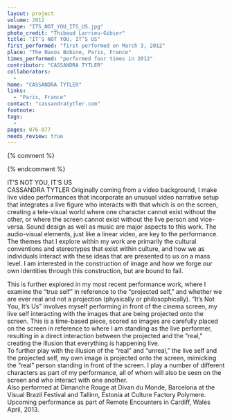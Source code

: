 ```yaml
---
layout: project
volume: 2012
image: "ITS_NOT_YOU_ITS_US.jpg"
photo_credit: "Thibaud Larrieu-Gibier"
title: "IT’S NOT YOU, IT’S US"
first_performed: "first performed on March 3, 2012"
place: "The Naxos Bobine, Paris, France"
times_performed: "performed four times in 2012"
contributor: "CASSANDRA TYTLER"
collaborators: 
  - 
home: "CASSANDRA TYTLER"
links: 
  - "Paris, France"
contact: "cassandratytler.com"
footnote: 
tags: 
  - 
pages: 076-077
needs_review: true
---
```


{% comment %} 

{% endcomment %}

 IT’S NOT YOU, IT’S US  
 CASSANDRA TYTLER 
 Originally coming from a video background, I make live video performances that incorporate an unusual video narrative setup that integrates a live figure who interacts with that which is on the screen, creating a tele-visual world where one character cannot exist without the other, or where the screen cannot exist without the live person and vice-versa. Sound design as well as music are major aspects to this work. The audio-visual elements, just like a linear video, are key to the performance.  
 The themes that I explore within my work are primarily the cultural conventions and stereotypes that exist within culture, and how we as individuals interact with these ideas that are presented to us on a mass level. I am interested in the construction of image and how we forge our own identities through this construction, but are bound to fail. 
   
 This is further explored in my most recent performance work, where I examine the “true self” in reference to the “projected self,” and whether we are ever real and not a projection (physically or philosophically). “It’s Not You, It’s Us” involves myself performing in front of the cinema screen, my live self interacting with the images that are being projected onto the screen. This is a time-based piece, scored so images are carefully placed on the screen in reference to where I am standing as the live performer, resulting in a direct interaction between the projected and the “real,” creating the illusion that everything is happening live.  
 To further play with the illusion of the “real” and “unreal,” the live self and the projected self, my own image is projected onto the screen, mimicking the “real” person standing in front of the screen. I play a number of different characters as part of my performance, all of whom will also be seen on the screen and who interact with one another.  
 Also performed at Dimanche Rouge at Divan du Monde, Barcelona at the Visual Brazil Festival and Tallinn, Estonia at Culture Factory Polymere. Upcoming performance as part of Remote Encounters in Cardiff, Wales April, 2013.  
